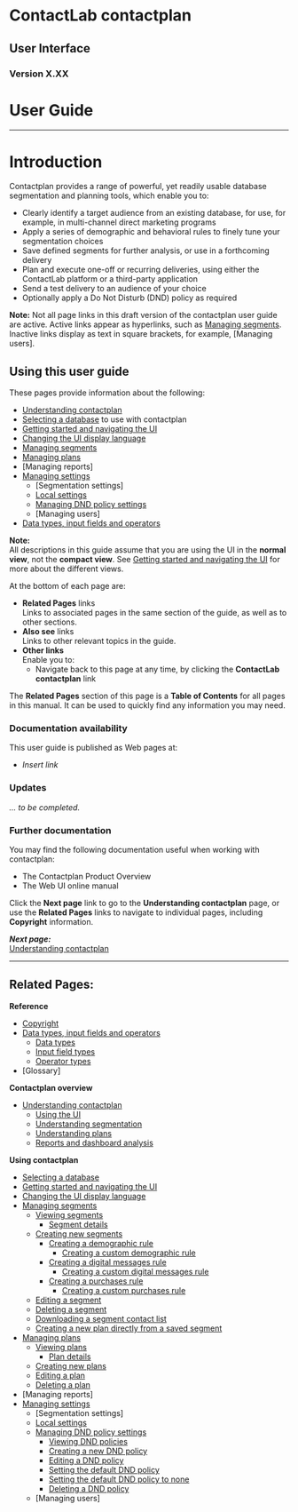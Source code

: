 # ContactLab contactplan  
## User Interface 
### Version X.XX  
# User Guide  

----------

# Introduction  

Contactplan provides a range of powerful, yet readily usable database segmentation and planning tools, which  enable you to:

- Clearly identify a target audience from an existing database, for use, for example, in multi-channel direct marketing programs  
- Apply a series of demographic and behavioral rules to finely tune your segmentation choices  
- Save defined segments for further analysis, or use in a forthcoming delivery  
- Plan and execute one-off or recurring deliveries, using either the ContactLab platform or a third-party application  
- Send a test delivery to an audience of your choice  
- Optionally apply a Do Not Disturb (DND) policy as required  

**Note:**
Not all page links in this draft version of the contactplan user guide are active. Active links appear as hyperlinks, such as [Managing segments](ManagingSegments). Inactive links display as text in square brackets, for example, [Managing users].  

## Using this user guide

These pages provide information about the following:  

- [Understanding contactplan](UnderstandingContactPlan)  
- [Selecting a database](SelectingADatabase) to use with contactplan  
- [Getting started and navigating the UI](NavigatingUI)  
- [Changing the UI display language](ChangingLanguage)  
- [Managing segments](ManagingSegments)  
- [Managing plans](ManagingPlans)  
- [Managing reports]
- [Managing settings](ManagingSettings)  
  - [Segmentation settings]  
  - [Local settings](LocalSettings)  
  - [Managing DND policy settings](ManagingDND)  
  - [Managing users]  
- [Data types, input fields and operators](InputBoxOperators)  

**Note:**  
All descriptions in this guide assume that you are using the UI in the **normal view**, not the **compact view**. See [Getting started and navigating the UI](NavigatingUI) for more about the different views.  

At the bottom of each page are:  

- **Related Pages** links  
  Links to associated pages in the same section of the guide, as well as to other sections.  
- **Also see** links  
  Links to other relevant topics in the guide.  
- **Other links**  
  Enable you to:  
  - Navigate back to this page at any time, by clicking the **ContactLab contactplan** link  

The **Related Pages** section of this page is a **Table of Contents** for all pages in this manual. It can be used to quickly find any information you may need.  

### Documentation availability

This user guide is published as Web pages at:  

- *Insert link*  

### Updates

*... to be completed.*  

### Further documentation

You may find the following documentation useful when working with contactplan:  

- The Contactplan Product Overview  
- The Web UI online manual  

Click the **Next page** link to go to the **Understanding contactplan** page, or use the **Related Pages** links to navigate to individual pages, including **Copyright** information.  

***Next page:***  
[Understanding contactplan](UnderstandingContactPlan)  

----------

## Related Pages:

**Reference**  

- [Copyright](Copyright)  
- [Data types, input fields and operators](InputBoxOperators)  
  - [Data types](DataTypes)  
  - [Input field types](InputFieldTypes)  
  - [Operator types](OperatorTypes)  
- [Glossary]  

**Contactplan overview**  

- [Understanding contactplan](UnderstandingContactPlan)  
  - [Using the UI](UsingUI)  
  - [Understanding segmentation](UnderstandingSegmentation)  
  - [Understanding plans](UnderstandingPlans)  
  - [Reports and dashboard analysis](ReportsAndDashboardAnalysis)  

**Using contactplan**  

- [Selecting a database](SelectingADatabase)  
- [Getting started and navigating the UI](NavigatingUI)  
- [Changing the UI display language](ChangingLanguage)  
- [Managing segments](ManagingSegments)  
  - [Viewing segments](ViewingSegments)  
    - [Segment details](SegmentDetails)  
  - [Creating new segments](CreatingNewSegments)  
    - [Creating a demographic rule](CreatingDemographicRule)  
      - [Creating a custom demographic rule](CreatingCustomDemographicRule)  
    - [Creating a digital messages rule](CreatingDigitalMessagesRule)  
      - [Creating a custom digital messages rule](CreatingCustomDigitalMessagesRule)  
    - [Creating a purchases rule](CreatingPurchasesRule)  
      - [Creating a custom purchases rule](CreatingCustomPurchasesRule)  
  - [Editing a segment](EditingSegment)  
  - [Deleting a segment](DeletingSegment)  
  - [Downloading a segment contact list](DownloadingSegmentContactList)  
  - [Creating a new plan directly from a saved segment](CreatingPlanFromSegment)  
- [Managing plans](ManagingPlans)  
  - [Viewing plans](ViewingPlans)  
    - [Plan details](PlanDetails)  
  - [Creating new plans](CreatingNewPlans)  
  - [Editing a plan](EditingPlan)  
  - [Deleting a plan](DeletingPlans)  
- [Managing reports]  
- [Managing settings](ManagingSettings)  
  - [Segmentation settings]  
  - [Local settings](LocalSettings)  
  - [Managing DND policy settings](ManagingDND)  
    - [Viewing DND policies](ViewingDND)  
    - [Creating a new DND policy](CreatingNewDND)  
    - [Editing a DND policy](EditingDND)  
    - [Setting the default DND policy](SettingDefaultDND)  
    - [Setting the default DND policy to none](SettingNoDND)  
    - [Deleting a DND policy](DeletingDND)  
  - [Managing users]  
